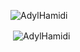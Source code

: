 
<img src="https://komarev.com/ghpvc/?username=bitcoin#0001&label=Profile%20views&color=0e75b6&style=flat" alt="AdylHamidi" /> </p>


<p>&nbsp;<img align="center" src="https://github-readme-stats.vercel.app/api?username=AdylHamidi&show_icons=true" alt="AdylHamidi" /></p>
